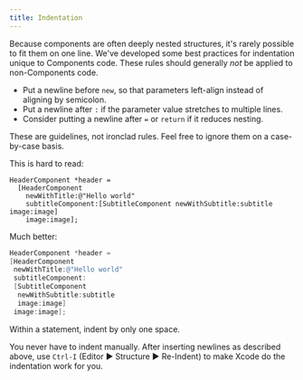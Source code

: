 ```yaml
---
title: Indentation
---
```


Because components are often deeply nested structures, it's rarely possible to fit them on one line. We've developed some best practices for indentation unique to Components code. These rules should generally *not* be applied to non-Components code.

- Put a newline before `new`, so that parameters left-align instead of aligning by semicolon.
- Put a newline after `:` if the parameter value stretches to multiple lines.
- Consider putting a newline after `=` or `return` if it reduces nesting.

<div class="note">

These are guidelines, not ironclad rules. Feel free to ignore them on a case-by-case basis.

</div>

This is hard to read:

```objectivec-redhighlight
HeaderComponent *header =
  [HeaderComponent
    newWithTitle:@"Hello world"
    subtitleComponent:[SubtitleComponent newWithSubtitle:subtitle image:image]
    image:image];
```

Much better:

```objectivec
HeaderComponent *header =
[HeaderComponent
 newWithTitle:@"Hello world"
 subtitleComponent:
 [SubtitleComponent
  newWithSubtitle:subtitle
  image:image]
 image:image];
```

Within a statement, indent by only one space.

<div class="note">

You never have to indent manually. After inserting newlines as described above, use `Ctrl-I` (Editor ▶︎ Structure ▶︎ Re-Indent) to make Xcode do the indentation work for you.

</div>
